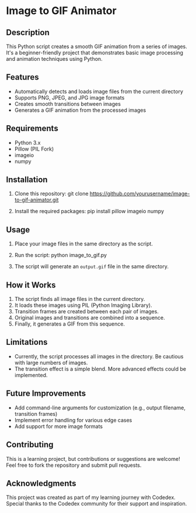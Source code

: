 # Image to GIF Animator

## Description
This Python script creates a smooth GIF animation from a series of images. It's a beginner-friendly project that demonstrates basic image processing and animation techniques using Python.

## Features
- Automatically detects and loads image files from the current directory
- Supports PNG, JPEG, and JPG image formats
- Creates smooth transitions between images
- Generates a GIF animation from the processed images

## Requirements
- Python 3.x
- Pillow (PIL Fork)
- imageio
- numpy

## Installation
1. Clone this repository:
git clone https://github.com/yourusername/image-to-gif-animator.git

2. Install the required packages:
pip install pillow imageio numpy


## Usage
1. Place your image files in the same directory as the script.
2. Run the script:
python image_to_gif.py

3. The script will generate an `output.gif` file in the same directory.

## How it Works
1. The script finds all image files in the current directory.
2. It loads these images using PIL (Python Imaging Library).
3. Transition frames are created between each pair of images.
4. Original images and transitions are combined into a sequence.
5. Finally, it generates a GIF from this sequence.

## Limitations
- Currently, the script processes all images in the directory. Be cautious with large numbers of images.
- The transition effect is a simple blend. More advanced effects could be implemented.

## Future Improvements
- Add command-line arguments for customization (e.g., output filename, transition frames)
- Implement error handling for various edge cases
- Add support for more image formats

## Contributing
This is a learning project, but contributions or suggestions are welcome! Feel free to fork the repository and submit pull requests.

## Acknowledgments
This project was created as part of my learning journey with Codedex. Special thanks to the Codedex community for their support and inspiration.
